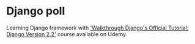 # Django poll
Learning Django framework with ['Walkthrough Django's Official Tutorial: Django Version 2.2'](https://www.udemy.com/course/django-official-tutorial-2-2) course available on Udemy.